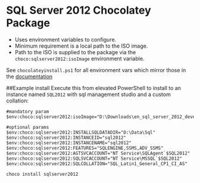 # SQL Server 2012 Chocolatey Package
* Uses environment variables to configure.
* Minimum requirement is a local path to the ISO image.
* Path to the ISO is supplied to the package via the `choco:sqlserver2012:isoImage` environment variable.

See `chocolateyinstall.ps1` for all environment vars which mirror those in the [documentation](https://technet.microsoft.com/en-us/library/ms144259%28v=sql.110%29.aspx)

##Example install
Execute this from elevated PowerShell to install to an instance named `SQL2012` with sql management studio and a custom collation:

	#mandatory param
	$env:choco:sqlserver2012:isoImage="D:\Downloads\en_sql_server_2012_developer_edition_with_service_pack_3_x86_dvd_7286785.iso"
	
	#optional params
	$env:choco:sqlserver2012:INSTALLSQLDATADIR="D:\Data\Sql"
	$env:choco:sqlserver2012:INSTANCEID="sql2012"
	$env:choco:sqlserver2012:INSTANCENAME="sql2012"
	$env:choco:sqlserver2012:FEATURES="SQLENGINE,SSMS,ADV_SSMS"
	$env:choco:sqlserver2012:AGTSVCACCOUNT="NT Service\SQLAgent`$SQL2012"
	$env:choco:sqlserver2012:SQLSVCACCOUNT="NT Service\MSSQL`$SQL2012"
	$env:choco:sqlserver2012:SQLCOLLATION="SQL_Latin1_General_CP1_CI_AS"

	choco install sqlserver2012












